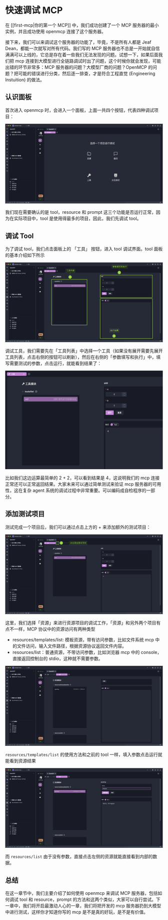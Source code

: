 # 快速调试 MCP

在 [[first-mcp|你的第一个 MCP]] 中，我们成功创建了一个 MCP 服务器的最小实例，并且成功使用 openmcp 连接了这个服务器。

接下来，我们可以来调试这个服务器的功能了，毕竟，不是所有人都是 Jeaf Dean，都能一次就写对所有代码。我们写的 MCP 服务器也不总是一开始就自信满满可以上线的，它总是存在着一些我们无法发现的问题。试想一下，如果后面我们把 mcp 连接到大模型进行全链路调试时出了问题，这个时候你就会发现，可能出错的环节非常多：MCP 服务器的问题？大模型厂商的问题？OpenMCP 的问题？把可能的错误进行分类，然后逐一排查，才是符合工程直觉 (Engineering Instuition) 的做法。

## 认识面板

首次进入 openmcp 时，会进入一个面板，上面一共四个按钮，代表四种调试项目：

![](./images/openmcp-home.png)

我们现在需要确认的是 tool，resource 和 prompt 这三个功能是否运行正常，因为在实际项目中，tool 是使用得最多的项目，因此，我们先调试 tool。

## 调试 Tool

为了调试 tool，我们点击面板上的 「工具」 按钮，进入 tool 调试界面。tool 面板的基本介绍如下所示

![](./images/tool-desc.png)

调试工具，我们需要先在「工具列表」中选择一个工具（如果没有展开需要先展开工具列表，点击右侧的按钮可以刷新），然后在右侧的「参数填写和执行」中，填写需要测试的参数，点击运行，就能看到结果了：

![](./images/tool-result.png)

比如我们这边运算最简单的 2 + 2，可以看到结果是 4，这说明我们的 mcp 连接正常还可以正常返回结果。大家未来可以通过简单测试来验证 mcp 服务器的可用性，这在复杂 agent 系统的调试过程中非常重要。可以编码成自检程序的一部分。

## 添加测试项目

测试完成一个项目后，我们可以通过点击上方的 + 来添加额外的测试项目：

![](./images/tool-add-test-project.png)

这里，我们选择「资源」来进行资源项目的调试工作，「资源」和另外两个项目有点不一样，MCP 协议中的资源访问有两种类型

- resources/templates/list: 模板资源，带有访问参数，比如文件系统 mcp 中的文件访问，输入文件路径，根据资源协议返回文件内容。
- resources/list：普通资源，不带访问参数，比如浏览器 mcp 中的 console，直接返回控制台的 stdio，这种就不需要参数。

![](./images/resource-desc.png)


`resources/templates/list` 的使用方法和之前的 tool 一样，填入参数点击运行就能看到资源结果

![](./images/resource-result.png)

而 `resources/list` 由于没有参数，直接点击左侧的资源就能直接看到内部的数据。

## 总结

在这一章节中，我们主要介绍了如何使用 openmcp 来调试 MCP 服务器，包括如何调试 tool 和 resource，prompt 的方法和这两个类似，大家可以自行尝试。下一章中，我们将开启最激动人心的一章，我们将把开发的 mcp 服务器扔到大模型中进行测试，这样你才知道你写的 mcp 是不是真的好玩，是不是有价值。
